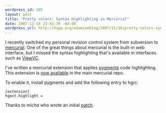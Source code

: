 ```yaml
--- 
wordpress_id: 105
layout: post
title: "Pretty colors: Syntax Highlighting in Mercurial"
date: 2007-11-18 23:43:30 -08:00
wordpress_url: http://hupp.org/adam/weblog/2007/11/18/pretty-colors-syntax-highlighting-in-mercurial/
---
```

I recently switched my personal revision control system from
subversion to [mercurial](http://selenic.com/mercurial).  One of the
great things about mercurial is the built-in web interface, but I
missed the syntax highlighting that's available in interfaces such as
[ViewVC](http://viewvc.org).

I've written a mercurial extension that applies
[pygments](http://pygments.org) code highlighting.  This extension is [now
available](http://www.selenic.com/repo/hg/file/tip/hgext/highlight/highlight.py)
in the main mercurial repo.

To enable it, install pygments and add the following entry to hgrc:

    [extension]
    hgext.highlight =

Thanks to *micha* who wrote an initial
[patch](http://www.selenic.com/pipermail/mercurial/2007-May/013207.html).
